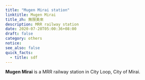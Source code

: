 ```yaml
---
title: "Mugen Mirai station"
linktitle: Mugen Mirai
title_zh: 無限美來
description: MRR railway station
date: 2020-07-28T05:00:36+08:00
draft: false
category: others
notice:
see_also: false
quick_facts:
  - title: sdf
---
```


**Mugen Mirai** is a MRR railway station in City Loop, City of Mirai.